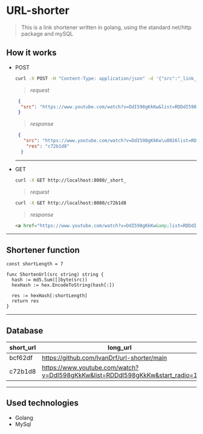 # URL-shorter
> This is a link shortener written in golang, using the standard net/http package and mySQL

## How it works
- POST
  ```bash
  curl -X POST -H "Content-Type: application/json" -d '{"src":"_link_"}' http://localhost:8080/urls 
  ```
  
  > _request_
  ```json
   {
    "src": "https://www.youtube.com/watch?v=DdI598gKkKw&list=RDDdI598gKkKw&start_radio=1"
   }
  ```
 
  > _response_
  ```json
   {
     "src": "https://www.youtube.com/watch?v=DdI598gKkKw\u0026list=RDDdI598gKkKw\u0026start_radio=1",
      "res": "c72b1d8"
    }
  ```

  ***

- GET
   ```bash
   curl -X GET http://localhost:8080/_short_
   ```

   > _request_

   ```bash
   curl -X GET http://localhost:8080/c72b1d8
   ```

   > _response_

  ```html
  <a href="https://www.youtube.com/watch?v=DdI598gKkKw&amp;list=RDDdI598gKkKw&amp;start_radio=1">Found</a>.
  ```

***

## Shortener function
  ```golang
  const shortLength = 7

func ShortenUrl(src string) string {
	hash := md5.Sum([]byte(src))
	hexHash := hex.EncodeToString(hash[:])

	res := hexHash[:shortLength]
	return res
}
  ```
  
***

## Database
| short_url | long_url                                                                     |
|-----------|------------------------------------------------------------------------------|
| bcf62df   | https://github.com/IvanDrf/url-shorter/main                                  |
| c72b1d8   | https://www.youtube.com/watch?v=DdI598gKkKw&list=RDDdI598gKkKw&start_radio=1 |
 

***

## Used technologies
- Golang 
- MySql
